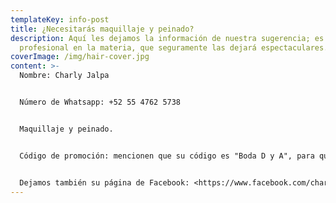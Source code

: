 ```yaml
---
templateKey: info-post
title: ¿Necesitarás maquillaje y peinado?
description: Aquí les dejamos la información de nuestra sugerencia; es un
  profesional en la materia, que seguramente las dejará espectaculares.
coverImage: /img/hair-cover.jpg
content: >-
  Nombre: Charly Jalpa


  Número de Whatsapp: +52 55 4762 5738


  Maquillaje y peinado.


  Código de promoción: mencionen que su código es "Boda D y A", para que las identifique como parte de nuestro evento, y pueda darles un descuento a su precio habitual, si se reúnen 6 personas o más. 


  Dejamos también su página de Facebook: <https://www.facebook.com/charlyjalpamaquillistaprofesional/>
---
```

